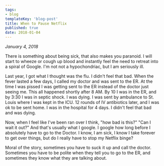 ```yaml
---
tags:
- blog
templateKey: 'blog-post'
title: When to Pause Netflix
published: true
date: 2018-01-04
---
```


_January 4, 2018_

There is something about being sick, that also makes you paranoid.  I will start to wheeze or cough up blood and instantly feel the need to retreat into a spiral of Google.  I'm not not a hypochondriac, but I am seriously ill.

Last year, I got what I thought was the flu.  I didn't feel that bad.  When the fever lasted a few days, I called my doctor and was sent to the ER.  At the time I was pissed I was getting sent to the ER instead of the doctor just seeing me.  This all happened shortly after 8 AM.  By 10 I was in the ER, and by 3:30 I was in septic shock.  I was dying.  I was sent by ambulance to St. Louis where I was kept in the ICU.  12 rounds of IV antibiotics later, and I was ok to be sent home.  I was in the hospital for 4 days.  I didn't feel that bad and was dying.

Now, when I feel like I've been ran over I think, "how bad is this?"  "Can I wait it out?"  And that's usually what I google.  I google how long before I absolutely have to go to the Doctor.  I know, I am sick, I know I take forever to get over things, but do I really have to stop my Netflix binge?

Moral of the story, sometimes you have to suck it up and call the doctor.  Sometimes you have to be polite when they tell you to go to the ER, and sometimes they know what they are talking about.  
